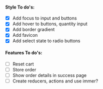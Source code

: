 #### Style To do's:
- [x] Add focus to input and buttons
- [x] Add hover to buttons, quantity input
- [x] Add border gradient
- [x] Add favicon
- [x] Add select state to radio buttons

#### Features To do's:
 - [ ] Reset cart
 - [ ] Store order
 - [ ] Show order details in success page
 - [ ] Create reducers, actions and use immer?